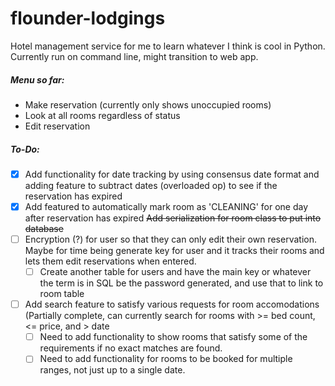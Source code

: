 # flounder-lodgings
Hotel management service for me to learn whatever I think is cool in Python. Currently run on command line, might transition to web app.
##### Menu so far:
* Make reservation (currently only shows unoccupied rooms)
* Look at all rooms regardless of status
* Edit reservation
##### To-Do:
- [x] Add functionality for date tracking by using consensus date format and adding feature to subtract dates (overloaded op) to see if the reservation has expired
- [x] Add featured to automatically mark room as 'CLEANING' for one day after reservation has expired
     ~~Add serialization for room class to put into database~~
- [ ] Encryption (?) for user so that they can only edit their own reservation. Maybe for time being generate key for user and it tracks their rooms and lets them edit reservations when entered.
  - [ ] Create another table for users and have the main key or whatever the term is in SQL be the password generated, and use that to link to room table
- [ ] Add search feature to satisfy various requests for room accomodations (Partially complete, can currently search for rooms with >= bed count, <= price, and > date
  - [ ] Need to add functionality to show rooms that satisfy some of the requirements if no exact matches are found.
  - [ ] Need to add functionality for rooms to be booked for multiple ranges, not just up to a single date. 
